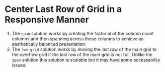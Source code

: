 # Center Last Row of Grid in a Responsive Manner

1. The `span` solution works by creating the factorial of the column count columns and then spanning across those columns to achieve an aesthetically balanced presentation.
2. The `two grid` solution works by moving the last row of the main grid to the overflow grid if the last row of the main grid is not full. Unlike the `span` solution this solution is scalable but it may have some accessability issues.
